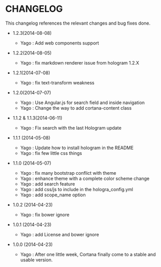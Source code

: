 CHANGELOG
=========

This changelog references the relevant changes and bug fixes done.

* 1.2.3(2014-08-08)
  * Yago : Add web components support

* 1.2.2(2014-08-05)
  * Yago : fix markdown renderer issue from hologram 1.2.X

* 1.2.1(2014-07-08)
  * Yago : fix text-transform weakness

* 1.2.0(2014-07-07)
  * Yago : Use Angular.js for search field and inside navigation
  * Yago : Change the way to add cortana-content class

* 1.1.2 & 1.1.3(2014-06-11)
  * Yago : Fix search with the last Hologram update

* 1.1.1 (2014-05-08)
  * Yago : Update how to install hologram in the README
  * Yago : fix few little css things

* 1.1.0 (2014-05-07)
  * Yago : fix many bootstrap conflict with theme
  * Yago : enhance theme with a complete color scheme change
  * Yago : add search feature
  * Yago : add css/js to include in the hologra_config.yml
  * Yago : add scope_name option

* 1.0.2 (2014-04-23)
  * Yago : fix bower ignore

* 1.0.1 (2014-04-23)
  * Yago : add License and bower ignore

* 1.0.0 (2014-04-23)
  * Yago : After one little week, Cortana finally come to a stable and usable version.
